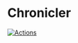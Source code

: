 # Chronicler

[![Actions](https://github.com/GarrettFleischer/chronicler/workflows/Tests/badge.svg)](https://github.com/GarrettFleischer/chronicler/actions)

